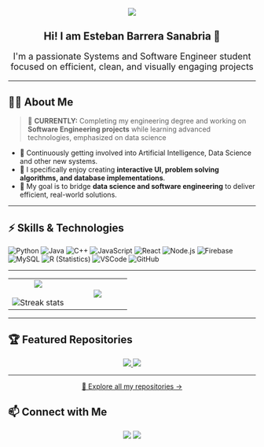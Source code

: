<!-- Banner -->
<p align="center">
  <img src="https://capsule-render.vercel.app/api?type=waving&color=4f46e5&height=250&section=header&text=Welcome%20to%20My%20GitHub!&fontSize=50&fontColor=ffffff&animation=fadeIn&fontAlignY=38"/>
</p>

<h2 align="center">Hi! I am Esteban Barrera Sanabria 👋</h2>
<p align="center" style="font-size:18px;">
I'm a passionate Systems and Software Engineer student focused on efficient, clean, and visually engaging projects
</p>

---

## 🧑‍💻 About Me  

> 🔭 **CURRENTLY:** Completing my engineering degree and working on **Software Engineering projects** while learning advanced technologies, emphasized on data science  

- 🌱 Continuously getting involved into Artificial Intelligence, Data Science and other new systems.  
- 🎨 I specifically enjoy creating **interactive UI, problem solving algorithms, and database implementations**.  
- 💬 My goal is to bridge **data science and software engineering** to deliver efficient, real-world solutions.  

---

## ⚡ Skills & Technologies  

![Python](https://img.shields.io/badge/Python-3776AB?style=for-the-badge&logo=python&logoColor=white)
![Java](https://img.shields.io/badge/Java-007396?style=for-the-badge&logo=java&logoColor=white)
![C++](https://img.shields.io/badge/C++-00599C?style=for-the-badge&logo=cplusplus&logoColor=white)
![JavaScript](https://img.shields.io/badge/JavaScript-F7DF1E?style=for-the-badge&logo=javascript&logoColor=black)
![React](https://img.shields.io/badge/React-61DAFB?style=for-the-badge&logo=react&logoColor=black)
![Node.js](https://img.shields.io/badge/Node.js-339933?style=for-the-badge&logo=node.js&logoColor=white)
![Firebase](https://img.shields.io/badge/Firebase-FFCA28?style=for-the-badge&logo=firebase&logoColor=black)
![MySQL](https://img.shields.io/badge/MySQL-005C84?style=for-the-badge&logo=mysql&logoColor=white)
![R (Statistics)](https://img.shields.io/badge/R-276DC3?style=for-the-badge&logo=R&logoColor=white)
![VSCode](https://img.shields.io/badge/VSCode-0078D4?style=for-the-badge&logo=visual-studio-code&logoColor=white)
![GitHub](https://img.shields.io/badge/GitHub-181717?style=for-the-badge&logo=github&logoColor=white)

---

<!--- stats & Trophy (start) -->
<p align="center">
  <table align="center">
    <tr border="none">
      <td width="50%" align="center">
        <img align="center" src="https://github-readme-stats.vercel.app/api?username=tebanspam11&theme=dark&show_icons=true&count_private=true" />
        <br></br>
        <img title="🔥 Get streak stats for your profile at git.io/streak-stats" alt="Streak stats" src="https://github-readme-streak-stats.herokuapp.com/?user=tebanspam11&theme=dark&hide_border=false" /> 
      </td>
      <td width="50%" align="center">
        <img align="center" src="https://github-readme-stats.vercel.app/api/top-langs/?username=tebanspam11&theme=dark&hide_border=false&langs_count=10" />
      </td>
    </tr>
  </table>
</p>
<!--- stats & Trophy (end) -->

---

## 🏆 Featured Repositories  

<p align="center">
  <a href="https://github.com/tebanspam11/EstamosMeluk">
    <img src="https://github-readme-stats.vercel.app/api/pin/?username=tebanspam11&repo=EstamosMeluk&theme=dark" />
  </a>
  <a href="https://github.com/tebanspam11/CompetitiveProgramming">
    <img src="https://github-readme-stats.vercel.app/api/pin/?username=tebanspam11&repo=CompetitiveProgramming&theme=dark" />
  </a>
</p>

---

<p align="center">
  <a href="https://github.com/tebanspam11?tab=repositories">
    🔎 Explore all my repositories →
  </a>
</p>

## 📫 Connect with Me  

<p align="center">
  <a href="mailto:ebsanabria11@gmail.com"><img src="https://img.shields.io/badge/Email-ebsanabria11%40gmail.com-red?logo=gmail&logoColor=white" /></a>
  <a href="https://www.linkedin.com/in/esteban-barrera-440ba7273/"><img src="https://img.shields.io/badge/LinkedIn-Esteban%20Barrera-blue?logo=linkedin&logoColor=white" /></a>
</p>



